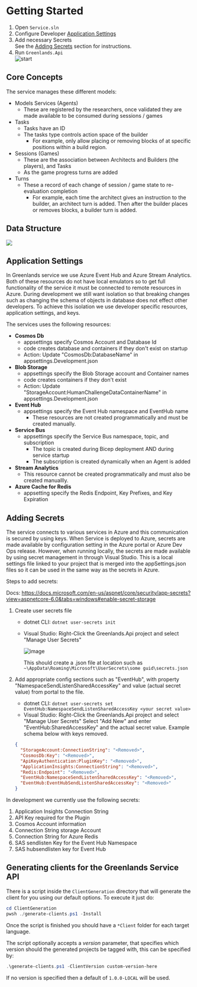 # Getting Started

1. Open `Service.sln`
1. Configure Developer [Application Settings](#Application-Settings)
1. Add necessary Secrets \
    See the [Adding Secrets](#Adding-Secrets) section for instructions.
1. Run `Greenlands.Api` \
    ![start](https://user-images.githubusercontent.com/2856501/145110249-a4e527e6-90e6-4f6a-9e32-1a4760217c95.png)


## Core Concepts

The service manages these different models:

- Models Services (Agents)
    - These are registered by the researchers, once validated they are made available to be consumed during sessions / games
- Tasks
    - Tasks have an ID
    - The tasks type controls action space of the builder
        - For example, only allow placing or removing blocks of at specific positions within a build region.
- Sessions (Games)
    - These are the association between Architects and Builders (the players), and Tasks
    - As the game progress turns are added
- Turns
    - These a record of each change of session / game state to re-evaluation completion
        - For example, each time the architect gives an instruction to the builder, an architect turn is added. Then after the builder places or removes blocks, a builder turn is added.


## Data Structure

[![](https://mermaid.ink/img/pako:eNrFF8ty2jDwVzQ-Jz_gG68mzIQmLTC9cFHsjdFEljySTMIA_96V5JeMCbQ91Adb7Ev73uUQJTKFKI5ATRnNFM03YiMIPg80B3I83t8fj2RF9TuJicHPPA0IDv5sH20UExmxBD3QquKrwVNqYMWQe6IAjxXm5D_-7W78WviwlACzLtIQU4n5jqq3QHvX0iAhce8WYS30iLlghlHeAFqaJ6aNBU-2VGSAslQGHYBuKUWZv4Iis88CElRqWipqmBRLSKRIdeODyn5ZKoFShLnRxUDz-VVDG6GD5tbSBR7KxOqmQztb_p-SA7EvXStsn1cpOVlrWFCTbCH9JRVPx1wm73q2o7ykRqqLxC-c7kHNxQ6lS7W_leFR8vRW2ieZOI9_QT8S-gMUpD9K0FdIvcyJFG9M5UNyh2Lp68kGC8vp-UOgxU09OehNwQ6j-jd1YKO59MIWYNNyfpaBHv6nCp0Ca5y5h1pU3GTpsF8OpJdgcZhiPezhil8q4BR0olhhAzRUCVbUhBb0lXEscdCk--MSw8hXBxn1q8Qlx4QKSzT2KZIuSm5YwV0kdNhcFth7m8PFrHHW1p34suLxgOq3CKmNiVtzhpiDuw7nJo9hCSDG-2ezBeWLY8AxSNO2yE7_uWB2rdvAfXhFAr67DPgfcrm7iF2CSFfwaRagNc3gnKCq5AHMSmYZh2-cZVvT19yOrJPsedhmffOjzf0x1TCzva7mcNM0Jhl-hqjOk93BV_sCbinQh0rslcFcgwOFa6S7cImoBCeH-5xfo2RZzIfm-SizzKB2LLlxaXAcOEQ5B5yjV7vgWjEyE2khmTAh1Os6wQpbK96iuhpZN5LWl01IA62PPlChXrZqzhT1zI9lTkVL-C9jfDggg37odHYf3U7-o2vIRObYi3AY2JTQL6AsVUsSKu3XBB2uCTfMGwxEF26jMJUfgkua4rnn5J6f6lHgV87Ghk5A_qdPQ2UD7zorqaEvCgpa7XZu8ujG5i7ZEkyTj6cL9lW-6HkoPtciuotywDWEpbjKO69sIuzDaEQU4zGFN4pTaBNtxAlJS7cOzFKGu0oU47IHdxEtjVzuRRLFb5RrqImqPwUV9PQbJszpzg)](https://mermaid.live/edit#pako:eNrFF8ty2jDwVzQ-Jz_gG68mzIQmLTC9cFHsjdFEljySTMIA_96V5JeMCbQ91Adb7Ev73uUQJTKFKI5ATRnNFM03YiMIPg80B3I83t8fj2RF9TuJicHPPA0IDv5sH20UExmxBD3QquKrwVNqYMWQe6IAjxXm5D_-7W78WviwlACzLtIQU4n5jqq3QHvX0iAhce8WYS30iLlghlHeAFqaJ6aNBU-2VGSAslQGHYBuKUWZv4Iis88CElRqWipqmBRLSKRIdeODyn5ZKoFShLnRxUDz-VVDG6GD5tbSBR7KxOqmQztb_p-SA7EvXStsn1cpOVlrWFCTbCH9JRVPx1wm73q2o7ykRqqLxC-c7kHNxQ6lS7W_leFR8vRW2ieZOI9_QT8S-gMUpD9K0FdIvcyJFG9M5UNyh2Lp68kGC8vp-UOgxU09OehNwQ6j-jd1YKO59MIWYNNyfpaBHv6nCp0Ca5y5h1pU3GTpsF8OpJdgcZhiPezhil8q4BR0olhhAzRUCVbUhBb0lXEscdCk--MSw8hXBxn1q8Qlx4QKSzT2KZIuSm5YwV0kdNhcFth7m8PFrHHW1p34suLxgOq3CKmNiVtzhpiDuw7nJo9hCSDG-2ezBeWLY8AxSNO2yE7_uWB2rdvAfXhFAr67DPgfcrm7iF2CSFfwaRagNc3gnKCq5AHMSmYZh2-cZVvT19yOrJPsedhmffOjzf0x1TCzva7mcNM0Jhl-hqjOk93BV_sCbinQh0rslcFcgwOFa6S7cImoBCeH-5xfo2RZzIfm-SizzKB2LLlxaXAcOEQ5B5yjV7vgWjEyE2khmTAh1Os6wQpbK96iuhpZN5LWl01IA62PPlChXrZqzhT1zI9lTkVL-C9jfDggg37odHYf3U7-o2vIRObYi3AY2JTQL6AsVUsSKu3XBB2uCTfMGwxEF26jMJUfgkua4rnn5J6f6lHgV87Ghk5A_qdPQ2UD7zorqaEvCgpa7XZu8ujG5i7ZEkyTj6cL9lW-6HkoPtciuotywDWEpbjKO69sIuzDaEQU4zGFN4pTaBNtxAlJS7cOzFKGu0oU47IHdxEtjVzuRRLFb5RrqImqPwUV9PQbJszpzg)


## Application Settings

In Greenlands service we use Azure Event Hub and Azure Stream Analytics. Both of these resources do not have local emulators so to get full functionality of the service it must be connected to remote resources in Azure. During development we still want isolation so that breaking changes such as changing the schema of objects in database does not effect other developers. To achieve this isolation we use developer specific resources, application settings, and keys.

The services uses the following resources:

- **Cosmos Db**
  - appsettings specify Cosmos Account and Database Id
  - code creates database and containers if they don't exist on startup
  - Action: Update "CosmosDb:DatabaseName" in appsettings.Development.json
- **Blob Storage**
  - appsettings specify the Blob Storage account and Container names
  - code creates containers if they don't exist
  - Action: Update "StorageAccount:HumanChallengeDataContainerName" in appsettings.Development.json
- **Event Hub**
  - appsettings specify the Event Hub namespace and EventHub name
    - These resources are not created programmatically and must be created manually.
- **Service Bus**
  - appsettings specify the Service Bus namespace, topic, and subscription
    - The topic is created during Bicep deployment AND during service startup
    - The subscription is created dynamically when an Agent is added
- **Stream Analytics**
  - This resource cannot be created programmatically and must also be created manuallly.
- **Azure Cache for Redis**
  - appsetting specify the Redis Endpoint, Key Prefixes, and Key Expiration


## Adding Secrets

The service connects to various services in Azure and this communication is secured by using keys. When Service is deployed to Azure, secrets are made available by configuration setting in the Azure portal or Azure Dev Ops release. However, when running locally, the secrets are made available by using secret management in through Visual Studio. This is a local settings file linked to your project that is merged into the appSettings.json files so it can be used in the same way as the secrets in Azure.

Steps to add secrets:

Docs: https://docs.microsoft.com/en-us/aspnet/core/security/app-secrets?view=aspnetcore-6.0&tabs=windows#enable-secret-storage

1. Create user secrets file
    - dotnet CLI: `dotnet user-secrets init`
    - Visual Studio:
      Right-Click the Greenlands.Api project and select "Manage User Secrets"

      ![image](https://user-images.githubusercontent.com/2856501/150392370-292bc3e0-1a2c-45e0-9a4f-e011158e793b.png)

      This should create a .json file at location such as \
      `~\AppData\Roaming\Microsoft\UserSecrets\some guid\secrets.json`

1. Add appropriate config sections such as "EventHub", with property "NamespaceSendListenSharedAccessKey" and value (actual secret value) from portal to the file.
    - dotnet CLI: `dotnet user-secrets set EventHub:NamespaceSendListenSharedAccessKey <your secret value>`
    - Visual Studio:
      Right-Click the Greenlands.Api project and select "Manage User Secrets"
      Select "Add New" and enter "EventHub:SharedAccessKey" and the actual secret value.
    Example schema below with keys removed.

    ```json
    {
      "StorageAccount:ConnectionString": "<Removed>",
      "CosmosDb:Key": "<Removed>",
      "ApiKeyAuthentication:PluginKey": "<Removed>",
      "ApplicationInsights:ConnectionString": "<Removed>",
      "Redis:Endpoint": "<Removed>",
      "EventHub:NamespaceSendListenSharedAccessKey": "<Removed>",
      "EventHub:EventHubSendListenSharedAccessKey": "<Removed>"
    }
    ```

In development we currently use the following secrets:

1. Application Insights Connection String
1. API Key required for the Plugin
1. Cosmos Account information
1. Connection String storage Account
1. Connection String for Azure Redis
1. SAS sendlisten Key for the Event Hub Namespace
1. SAS hubsendlisten key for Event Hub


## Generating clients for the Greenlands Service API

There is a script inside the `ClientGeneration` directory that will generate the client for you using our default options. To execute it just do:

```powershell
cd ClientGeneration
pwsh ./generate-clients.ps1 -Install
```

Once the script is finished you should have a `*Client` folder for each target language.

The script optionally accepts a _version_ parameter, that specifies which version should the generated projects be tagged with, this can be specified by:

```powershell
.\generate-clients.ps1 -ClientVersion custom-version-here
```

If no version is specified then a default of `1.0.0-LOCAL` will be used.
